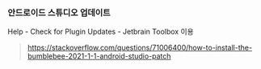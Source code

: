 ### 안드로이드 스튜디오 업데이트
Help - Check for Plugin Updates - Jetbrain Toolbox 이용

> https://stackoverflow.com/questions/71006400/how-to-install-the-bumblebee-2021-1-1-android-studio-patch 